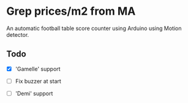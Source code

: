# Grep prices/m2 from MA

An automatic football table score counter using Arduino using Motion detector.

## Todo 

- [x] 'Gamelle' support
- [ ] Fix buzzer at start
- [ ] 'Demi' support


